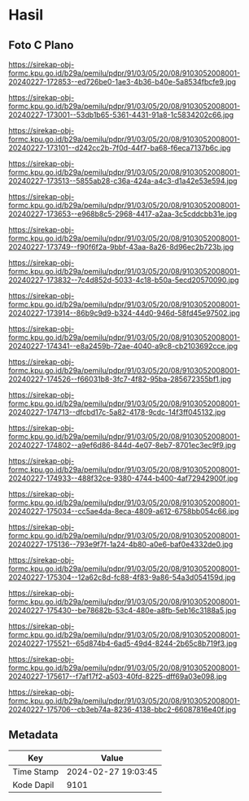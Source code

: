 # Hasil

## Foto C Plano

https://sirekap-obj-formc.kpu.go.id/b29a/pemilu/pdpr/91/03/05/20/08/9103052008001-20240227-172853--ed726be0-1ae3-4b36-b40e-5a8534fbcfe9.jpg

https://sirekap-obj-formc.kpu.go.id/b29a/pemilu/pdpr/91/03/05/20/08/9103052008001-20240227-173001--53db1b65-5361-4431-91a8-1c5834202c66.jpg

https://sirekap-obj-formc.kpu.go.id/b29a/pemilu/pdpr/91/03/05/20/08/9103052008001-20240227-173101--d242cc2b-7f0d-44f7-ba68-f6eca7137b6c.jpg

https://sirekap-obj-formc.kpu.go.id/b29a/pemilu/pdpr/91/03/05/20/08/9103052008001-20240227-173513--5855ab28-c36a-424a-a4c3-d1a42e53e594.jpg

https://sirekap-obj-formc.kpu.go.id/b29a/pemilu/pdpr/91/03/05/20/08/9103052008001-20240227-173653--e968b8c5-2968-4417-a2aa-3c5cddcbb31e.jpg

https://sirekap-obj-formc.kpu.go.id/b29a/pemilu/pdpr/91/03/05/20/08/9103052008001-20240227-173749--f90f6f2a-9bbf-43aa-8a26-8d96ec2b723b.jpg

https://sirekap-obj-formc.kpu.go.id/b29a/pemilu/pdpr/91/03/05/20/08/9103052008001-20240227-173832--7c4d852d-5033-4c18-b50a-5ecd20570090.jpg

https://sirekap-obj-formc.kpu.go.id/b29a/pemilu/pdpr/91/03/05/20/08/9103052008001-20240227-173914--86b9c9d9-b324-44d0-946d-58fd45e97502.jpg

https://sirekap-obj-formc.kpu.go.id/b29a/pemilu/pdpr/91/03/05/20/08/9103052008001-20240227-174341--e8a2459b-72ae-4040-a9c8-cb2103692cce.jpg

https://sirekap-obj-formc.kpu.go.id/b29a/pemilu/pdpr/91/03/05/20/08/9103052008001-20240227-174526--f66031b8-3fc7-4f82-95ba-285672355bf1.jpg

https://sirekap-obj-formc.kpu.go.id/b29a/pemilu/pdpr/91/03/05/20/08/9103052008001-20240227-174713--dfcbd17c-5a82-4178-9cdc-14f3ff045132.jpg

https://sirekap-obj-formc.kpu.go.id/b29a/pemilu/pdpr/91/03/05/20/08/9103052008001-20240227-174802--a9ef6d86-844d-4e07-8eb7-8701ec3ec9f9.jpg

https://sirekap-obj-formc.kpu.go.id/b29a/pemilu/pdpr/91/03/05/20/08/9103052008001-20240227-174933--488f32ce-9380-4744-b400-4af72942900f.jpg

https://sirekap-obj-formc.kpu.go.id/b29a/pemilu/pdpr/91/03/05/20/08/9103052008001-20240227-175034--cc5ae4da-8eca-4809-a612-6758bb054c66.jpg

https://sirekap-obj-formc.kpu.go.id/b29a/pemilu/pdpr/91/03/05/20/08/9103052008001-20240227-175136--793e9f7f-1a24-4b80-a0e6-baf0e4332de0.jpg

https://sirekap-obj-formc.kpu.go.id/b29a/pemilu/pdpr/91/03/05/20/08/9103052008001-20240227-175304--12a62c8d-fc88-4f83-9a86-54a3d054159d.jpg

https://sirekap-obj-formc.kpu.go.id/b29a/pemilu/pdpr/91/03/05/20/08/9103052008001-20240227-175430--be78682b-53c4-480e-a8fb-5eb16c3188a5.jpg

https://sirekap-obj-formc.kpu.go.id/b29a/pemilu/pdpr/91/03/05/20/08/9103052008001-20240227-175521--65d874b4-6ad5-49d4-8244-2b65c8b719f3.jpg

https://sirekap-obj-formc.kpu.go.id/b29a/pemilu/pdpr/91/03/05/20/08/9103052008001-20240227-175617--f7af17f2-a503-40fd-8225-dff69a03e098.jpg

https://sirekap-obj-formc.kpu.go.id/b29a/pemilu/pdpr/91/03/05/20/08/9103052008001-20240227-175706--cb3eb74a-8236-4138-bbc2-66087816e40f.jpg


## Metadata

| Key        | Value               |
| ---------- | ------------------- |
| Time Stamp | 2024-02-27 19:03:45 |
| Kode Dapil | 9101                |



